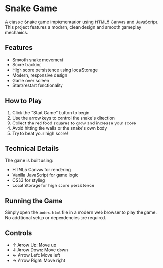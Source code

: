 # Snake Game

A classic Snake game implementation using HTML5 Canvas and JavaScript. This project features a modern, clean design and smooth gameplay mechanics.

## Features

- Smooth snake movement
- Score tracking
- High score persistence using localStorage
- Modern, responsive design
- Game over screen
- Start/restart functionality

## How to Play

1. Click the "Start Game" button to begin
2. Use the arrow keys to control the snake's direction
3. Collect the red food squares to grow and increase your score
4. Avoid hitting the walls or the snake's own body
5. Try to beat your high score!

## Technical Details

The game is built using:

- HTML5 Canvas for rendering
- Vanilla JavaScript for game logic
- CSS3 for styling
- Local Storage for high score persistence

## Running the Game

Simply open the `index.html` file in a modern web browser to play the game. No additional setup or dependencies are required.

## Controls

- ↑ Arrow Up: Move up
- ↓ Arrow Down: Move down
- ← Arrow Left: Move left
- → Arrow Right: Move right
